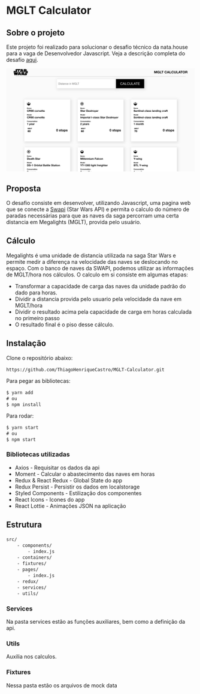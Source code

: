 # MGLT Calculator
## Sobre o projeto
Este projeto foi realizado para solucionar o desafio técnico da nata.house para a vaga de Desenvolvedor Javascript.
Veja a descrição completa do desafio [aqui](https://www.notion.so/Technical-test-nata-house-b41bd08b949d4cf194a18322b28bf09b).


![](appPrint.png)


## Proposta
O desafio consiste em desenvolver, utilizando Javascript, uma pagina web que se conecte a [Swapi](https://swapi.dev/) (Star Wars API) e permita o calculo do número de paradas necessárias para que as naves da saga percorram uma certa distancia em Megalights (MGLT), provida pelo usuário.

## Cálculo
Megalights é uma unidade de distancia utilizada na saga Star Wars e permite medir a diferença na velocidade das naves se deslocando no espaço. Com o banco de naves da SWAPI, podemos utilizar as informações de MGLT/hora nos cálculos. 
O calculo em si consiste em algumas etapas: 

* Transformar a capacidade de carga das naves da unidade padrão do dado para horas.
* Dividir a distancia provida pelo usuario pela velocidade da nave em MGLT/hora
* Dividir o resultado acima pela capacidade de carga em horas calculada no primeiro passo
* O resultado final é o piso desse cálculo.

## Instalação
Clone o repositório abaixo:


```
https://github.com/ThiagoHenriqueCastro/MGLT-Calculator.git
```

Para pegar as bibliotecas:

```
$ yarn add
# ou 
$ npm install
```

Para rodar:
```
$ yarn start
# ou 
$ npm start
```

### Bibliotecas utilizadas
* Axios - Requisitar os dados da api
* Moment - Calcular o abastecimento das naves em horas
* Redux & React Redux - Global State do app
* Redux Persist - Persistir os dados em localstorage
* Styled Components -  Estilização dos componentes
* React Icons - Icones do app
* React Lottie - Animações JSON na aplicação

## Estrutura 
```
src/
	- components/
		- index.js
	- containers/
	- fixtures/
	- pages/
		- index.js
	- redux/
	- services/
	- utils/
```

### Services
Na pasta services estão as funções auxiliares, bem como a definição da api.

### Utils
Auxilia nos calculos.

### Fixtures
Nessa pasta estão os arquivos de mock data